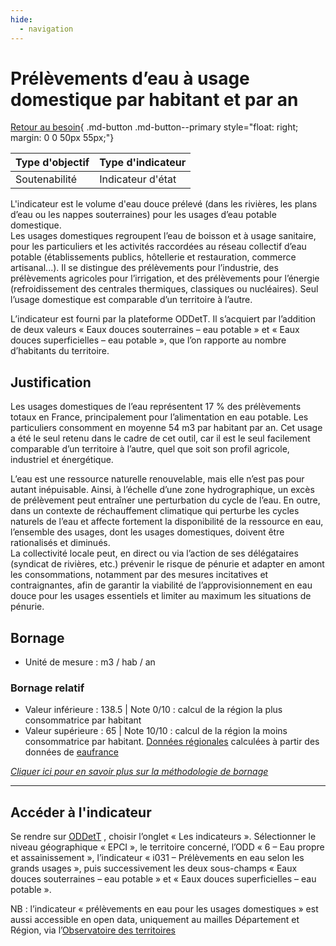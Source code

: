 ```yaml
---
hide:
  - navigation
---
```


# Prélèvements d’eau à usage domestique par habitant et par an 

[Retour au besoin](https://konsilion.github.io/diag360/pages/besoins/bv1){ .md-button .md-button--primary style="float: right; margin: 0 0 50px 55px;"}

|Type d'objectif|Type d'indicateur|
|--|--|
|Soutenabilité|Indicateur d'état|

L'indicateur est le volume d'eau douce prélevé (dans les rivières, les plans d’eau ou les nappes souterraines) pour les usages d’eau potable domestique.  
Les  usages  domestiques  regroupent  l’eau  de  boisson  et  à  usage  sanitaire,  pour  les particuliers  et  les  activités  raccordées  au  réseau  collectif  d’eau  potable (établissements  publics,  hôtellerie  et  restauration,  commerce  artisanal...).  Il  se distingue  des  prélèvements  pour  l’industrie,  des  prélèvements  agricoles  pour l’irrigation,  et  des  prélèvements  pour  l’énergie  (refroidissement  des  centrales thermiques,  classiques  ou  nucléaires).  Seul  l’usage  domestique  est  comparable d’un territoire à l’autre. 
 
L’indicateur  est  fourni  par  la  plateforme  ODDetT.  Il  s’acquiert  par  l’addition  de  deux valeurs  « Eaux  douces souterraines – eau potable » et  « Eaux douces superficielles – eau potable », que l’on rapporte au nombre d’habitants du territoire.  

## Justification

Les  usages  domestiques  de  l’eau  représentent  17  %  des  prélèvements  totaux  en France,  principalement  pour  l’alimentation  en  eau  potable.  Les  particuliers consomment  en  moyenne  54  m3 par habitant par an. Cet usage a été le seul retenu dans  le  cadre  de  cet  outil,  car  il  est  le  seul  facilement  comparable  d’un  territoire  à l’autre, quel que soit son profil agricole, industriel et énergétique.  
 
L’eau  est  une  ressource  naturelle  renouvelable,  mais  elle  n’est  pas  pour  autant inépuisable.  Ainsi,  à  l’échelle  d’une  zone  hydrographique,  un  excès  de  prélèvement peut  entraîner  une  perturbation  du  cycle  de  l’eau.  En  outre,  dans  un  contexte  de réchauffement  climatique  qui  perturbe  les  cycles  naturels  de  l’eau  et  affecte fortement  la  disponibilité  de  la  ressource  en  eau,  l’ensemble  des  usages,  dont  les usages domestiques, doivent être rationalisés et diminués.  
La  collectivité  locale  peut,  en  direct  ou  via  l’action  de  ses  délégataires  (syndicat  de rivières,  etc.)  prévenir  le  risque de pénurie et adapter en amont les consommations, notamment par des mesures incitatives et contraignantes, afin de garantir la viabilité de  l’approvisionnement  en  eau  douce  pour  les  usages  essentiels  et  limiter  au maximum les situations de pénurie.  

## Bornage

* Unité de mesure : m3 / hab / an

### Bornage relatif

* Valeur inférieure : 138.5 | Note 0/10 : calcul de la région la plus consommatrice par habitant
* Valeur supérieure : 65 | Note 10/10 : calcul de la région la moins consommatrice par habitant. [Données régionales](https://docs.google.com/spreadsheets/d/1sXwHF9y4vXupJZg6UJ6ijHw4ZoRn2kyxFx1O0To6FZ8/edit?usp=sharing) calculées à partir des données de [eaufrance](https://bnpe.eaufrance.fr/acces-donnees/france/annee/2022/usage/AEP)
  
*[Cliquer ici pour en savoir plus sur la méthodologie de bornage](https://konsilion.github.io/diag360/pages/indicateurs/methode_bornage)*

---

## Accéder à l'indicateur

Se rendre sur [ODDetT](https://oddett.lab.sspcloud.fr/app/dealapp) , choisir l’onglet « Les 
indicateurs ». Sélectionner le niveau géographique « EPCI », le territoire concerné, l’ODD « 6 – Eau propre et assainissement », l’indicateur « i031 – Prélèvements en eau 
selon les grands usages », puis successivement les deux sous-champs « Eaux douces souterraines – eau potable » et « Eaux douces superficielles – eau potable ». 
 
NB : l’indicateur « prélèvements en eau pour les usages domestiques » est aussi 
accessible en open data, uniquement au mailles Département et Région, via l’[Observatoire des territoires](https://www.observatoire-des-territoires.gouv.fr/prelevements-en-eau-usage-domestique) 

